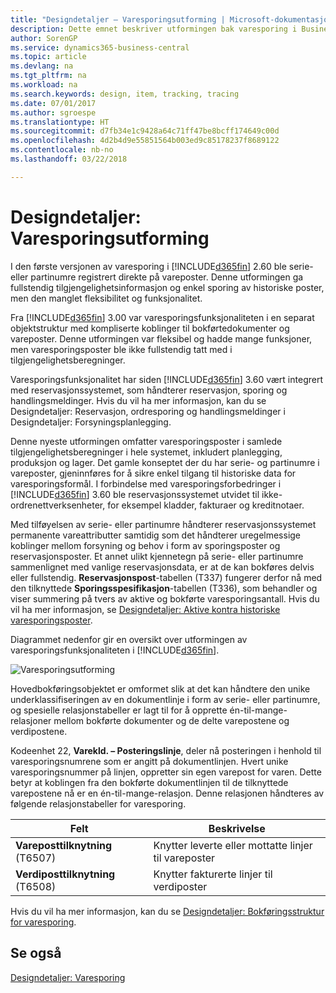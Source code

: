 ```yaml
---
title: "Designdetaljer – Varesporingsutforming | Microsoft-dokumentasjon"
description: Dette emnet beskriver utformingen bak varesporing i Business Central.
author: SorenGP
ms.service: dynamics365-business-central
ms.topic: article
ms.devlang: na
ms.tgt_pltfrm: na
ms.workload: na
ms.search.keywords: design, item, tracking, tracing
ms.date: 07/01/2017
ms.author: sgroespe
ms.translationtype: HT
ms.sourcegitcommit: d7fb34e1c9428a64c71ff47be8bcff174649c00d
ms.openlocfilehash: 4d2b4d9e55851564b003ed9c85178237f8689122
ms.contentlocale: nb-no
ms.lasthandoff: 03/22/2018

---
```

# <a name="design-details-item-tracking-design"></a>Designdetaljer: Varesporingsutforming
I den første versjonen av varesporing i [!INCLUDE[d365fin](includes/d365fin_md.md)] 2.60 ble serie- eller partinumre registrert direkte på vareposter. Denne utformingen ga fullstendig tilgjengelighetsinformasjon og enkel sporing av historiske poster, men den manglet fleksibilitet og funksjonalitet.  

Fra [!INCLUDE[d365fin](includes/d365fin_md.md)] 3.00 var varesporingsfunksjonaliteten i en separat objektstruktur med kompliserte koblinger til bokførtedokumenter og vareposter. Denne utformingen var fleksibel og hadde mange funksjoner, men varesporingsposter ble ikke fullstendig tatt med i tilgjengelighetsberegninger.  

Varesporingsfunksjonalitet har siden [!INCLUDE[d365fin](includes/d365fin_md.md)] 3.60 vært integrert med reservasjonssystemet, som håndterer reservasjon, sporing og handlingsmeldinger. Hvis du vil ha mer informasjon, kan du se Designdetaljer: Reservasjon, ordresporing og handlingsmeldinger i Designdetaljer: Forsyningsplanlegging.  

Denne nyeste utformingen omfatter varesporingsposter i samlede tilgjengelighetsberegninger i hele systemet, inkludert planlegging, produksjon og lager. Det gamle konseptet der du har serie- og partinumre i vareposter, gjeninnføres for å sikre enkel tilgang til historiske data for varesporingsformål. I forbindelse med varesporingsforbedringer i [!INCLUDE[d365fin](includes/d365fin_md.md)] 3.60 ble reservasjonssystemet utvidet til ikke-ordrenettverksenheter, for eksempel kladder, fakturaer og kreditnotaer.  

Med tilføyelsen av serie- eller partinumre håndterer reservasjonssystemet permanente vareattributter samtidig som det håndterer uregelmessige koblinger mellom forsyning og behov i form av sporingsposter og reservasjonsposter. Et annet ulikt kjennetegn på serie- eller partinumre sammenlignet med vanlige reservasjonsdata, er at de kan bokføres delvis eller fullstendig. **Reservasjonspost**-tabellen (T337) fungerer derfor nå med den tilknyttede **Sporingsspesifikasjon**-tabellen (T336), som behandler og viser summering på tvers av aktive og bokførte varesporingsantall. Hvis du vil ha mer informasjon, se [Designdetaljer: Aktive kontra historiske varesporingsposter](design-details-active-versus-historic-item-tracking-entries.md).  

Diagrammet nedenfor gir en oversikt over utformingen av varesporingsfunksjonaliteten i [!INCLUDE[d365fin](includes/d365fin_md.md)].  

![Varesporingsutforming](media/design_details_item_tracking_design.png "design_details_item_tracking_design")  

Hovedbokføringsobjektet er omformet slik at det kan håndtere den unike underklassifiseringen av en dokumentlinje i form av serie- eller partinumre, og spesielle relasjonstabeller er lagt til for å opprette én-til-mange-relasjoner mellom bokførte dokumenter og de delte varepostene og verdipostene.  

Kodeenhet 22, **Varekld. – Posteringslinje**, deler nå posteringen i henhold til varesporingsnumrene som er angitt på dokumentlinjen. Hvert unike varesporingsnummer på linjen, oppretter sin egen varepost for varen. Dette betyr at koblingen fra den bokførte dokumentlinjen til de tilknyttede varepostene nå er en én-til-mange-relasjon. Denne relasjonen håndteres av følgende relasjonstabeller for varesporing.  

|Felt|Beskrivelse|  
|---------------|---------------------------------------|  
|**Vareposttilknytning** (T6507)|Knytter leverte eller mottatte linjer til vareposter|  
|**Verdiposttilknytning** (T6508)|Knytter fakturerte linjer til verdiposter|  

Hvis du vil ha mer informasjon, kan du se [Designdetaljer: Bokføringsstruktur for varesporing](design-details-item-tracking-posting-structure.md).  

## <a name="see-also"></a>Se også  
[Designdetaljer: Varesporing](design-details-item-tracking.md)

